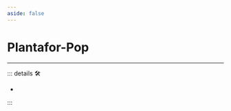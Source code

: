 ```yaml
---
aside: false
---
```

# Plantafor-Pop

---

<!-- =================================================== -->
<!-- =================================================== -->
<!-- =================================================== -->
<!-- =================================================== -->
<!-- =================================================== -->
::: details 🛠

-

:::
